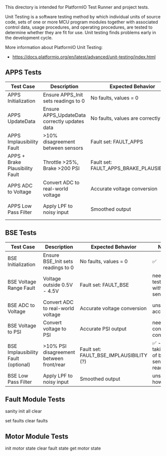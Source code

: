 
This directory is intended for PlatformIO Test Runner and project tests.

Unit Testing is a software testing method by which individual units of
source code, sets of one or more MCU program modules together with associated
control data, usage procedures, and operating procedures, are tested to
determine whether they are fit for use. Unit testing finds problems early
in the development cycle.

More information about PlatformIO Unit Testing:
- https://docs.platformio.org/en/latest/advanced/unit-testing/index.html


## APPS Tests

| Test Case                                  | Description                                     | Expected Behavior                        | Notes
|--------------------------------------------|-------------------------------------------------|------------------------------------------|-------------------------------------
| APPS Initialization                        | Ensure APPS_Init sets readings to 0             | No faults, values = 0                    | ✅ 
| APPS UpdateData                            | Ensure APPS_UpdateData correctly updates data   | No faults, values are correctly set      | ✅
| APPS Implausibility Fault                  | >10% disagreement between sensors               | Fault set: FAULT_APPS                    | ✅
| APPS + Brake Plausibility Fault            | Throttle >25%, Brake >200 PSI                   | Fault set: FAULT_APPS_BRAKE_PLAUSIBILITY | ✅
| APPS ADC to Voltage                        | Convert ADC to real-world voltage               | Accurate voltage conversion              | unsure if accurate
| APPS Low Pass Filter                       | Apply LPF to noisy input                        | Smoothed output                          | unsure how to test

## BSE Tests

| Test Case                                  | Description                                     | Expected Behavior                        | Notes
|--------------------------------------------|-------------------------------------------------|------------------------------------------|-------------------------------------
| BSE Initialization                         | Ensure BSE_Init sets readings to 0              | No faults, values = 0                    | ✅
| BSE Voltage Range Fault                    | Voltage outside 0.5V - 4.5V                     | Fault set: FAULT_BSE                     | needs testing with actual sensor
| BSE ADC to Voltage                         | Convert ADC to real-world voltage               | Accurate voltage conversion              | unsure if accurate
| BSE Voltage to PSI                         | Convert voltage to PSI                          | Accurate PSI output                      | need to confirm conversion
| BSE Implausibility Fault (optional)        | >10% PSI disagreement between front/rear        | Fault set: FAULT_BSE_IMPLAUSIBILITY (?)  | ✅ - still taking max of both sensors as reading
| BSE Low Pass Filter                        | Apply LPF to noisy input                        | Smoothed output                          | unsure how to test

## Fault Module Tests

sanity
init
all clear

set faults
clear faults



## Motor Module Tests

init
motor state
clear fault state
get motor state
